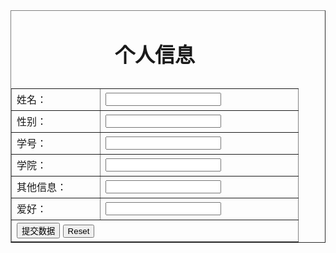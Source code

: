 <!DOCTYPE html>
<html>
<head>
	<title>个人信息</title>
<meta charset="utf-8">
</head>
<body>
<form action="" method="get">
	<table border="1" align="center"  cellpadding="5" cellspacing="5" background="20200205232649.jpg">
		<caption><h1>个人信息</h1></caption>
	<tr>
		<td width="125" height="35">姓名：</td>
		<td width="300"><input type="text" name="name"/></td>
	</tr>
		<tr>
		<td width="125" height="35">性别：</td>
		<td width="300"><input type="text" name="性别"/></td>
	</tr>
	<tr>
		<td width="125" height="35">学号：</td>
		<td width="300"><input type="text" name="学号"/></td>
	</tr>
	<tr>
		<td width="125" height="35">学院：</td>
		<td width="300"><input type="text" name="学院"/></td>
	</tr>
	<tr>
		<td width="125" height="35">其他信息：</td>
		<td width="300"><input type="text" name="其他信息"/></td>
	</tr>
	<tr>
		<td width="125" height="35">爱好：</td>
		<td width="300"><input type="text" name="爱好"/></td>
	</tr>
	<tr>
		<td width="125" height="35" colspan="2">
			<input type="submit" value="提交数据" >
			<input type="reset" />
		</td>
	</tr>
	</table>

</form>
</body>
</html>
